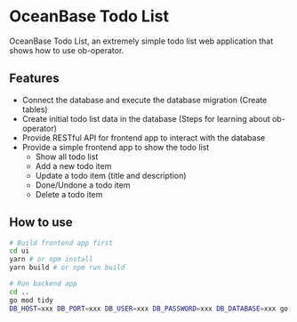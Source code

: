 # OceanBase Todo List

OceanBase Todo List, an extremely simple todo list web application that shows how to use ob-operator.

## Features

- Connect the database and execute the database migration (Create tables)
- Create initial todo list data in the database (Steps for learning about ob-operator)
- Provide RESTful API for frontend app to interact with the database
- Provide a simple frontend app to show the todo list
  - Show all todo list
  - Add a new todo item
  - Update a todo item (title and description)
  - Done/Undone a todo item
  - Delete a todo item

## How to use

```bash
# Build frontend app first
cd ui
yarn # or npm install
yarn build # or npm run build

# Run backend app
cd ..
go mod tidy
DB_HOST=xxx DB_PORT=xxx DB_USER=xxx DB_PASSWORD=xxx DB_DATABASE=xxx go run main.go
```
